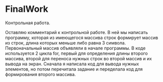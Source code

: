 # FinalWork
Контрольная работа.

Оставляю комментарий к контрольной работе. В ней мы написать программу, которая из имеющегося массива строк формирует массив из строк, длина которых меньше либо равна 3 символа. Первоначальный массив объявляли в начале программы.
В коде используется 2 цикла for, первый для определения длины второго массива, второй для переноса нужных строк во второй массив и их вывода на экран.
Сначала я написала код для вывода нужных элементов, но потом перечитала задание и переделала код для формирования второго массива.
